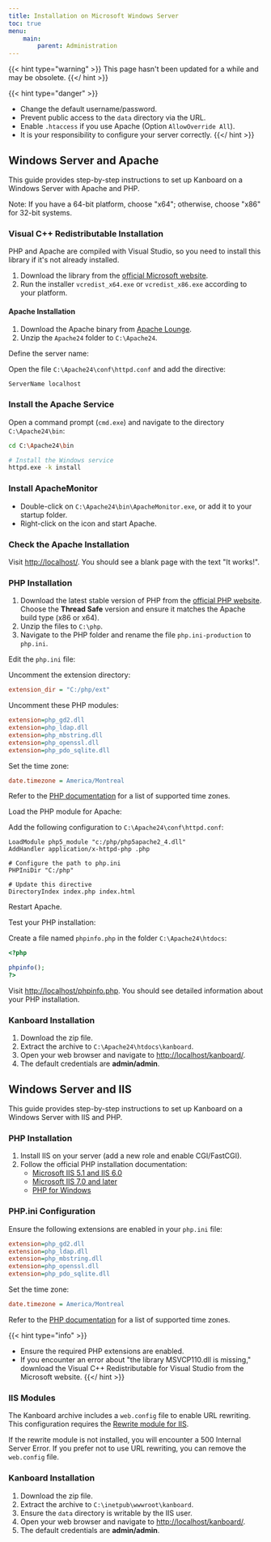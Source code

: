 ```yaml
---
title: Installation on Microsoft Windows Server
toc: true
menu:
    main:
        parent: Administration
---
```


{{< hint type="warning" >}}
This page hasn't been updated for a while and may be obsolete.
{{</ hint >}}

{{< hint type="danger" >}}
- Change the default username/password.
- Prevent public access to the `data` directory via the URL.
- Enable `.htaccess` if you use Apache (Option `AllowOverride All`).
- It is your responsibility to configure your server correctly.
{{</ hint >}}

## Windows Server and Apache

This guide provides step-by-step instructions to set up Kanboard on a Windows Server with Apache and PHP.

Note: If you have a 64-bit platform, choose "x64"; otherwise, choose "x86" for 32-bit systems.

### Visual C++ Redistributable Installation

PHP and Apache are compiled with Visual Studio, so you need to install this library if it's not already installed.

1. Download the library from the [official Microsoft website](http://www.microsoft.com/en-us/download/details.aspx?id=30679).
2. Run the installer `vcredist_x64.exe` or `vcredist_x86.exe` according to your platform.

#### Apache Installation

1. Download the Apache binary from [Apache Lounge](http://www.apachelounge.com/download/).
2. Unzip the `Apache24` folder to `C:\Apache24`.

Define the server name:

Open the file `C:\Apache24\conf\httpd.conf` and add the directive:

    ServerName localhost

### Install the Apache Service

Open a command prompt (`cmd.exe`) and navigate to the directory `C:\Apache24\bin`:

```bash
cd C:\Apache24\bin

# Install the Windows service
httpd.exe -k install
```

### Install ApacheMonitor

- Double-click on `C:\Apache24\bin\ApacheMonitor.exe`, or add it to your startup folder.
- Right-click on the icon and start Apache.

### Check the Apache Installation

Visit <http://localhost/>. You should see a blank page with the text "It works!".

### PHP Installation

1. Download the latest stable version of PHP from the [official PHP website](http://windows.php.net/download/). Choose the **Thread Safe** version and ensure it matches the Apache build type (x86 or x64).
2. Unzip the files to `C:\php`.
3. Navigate to the PHP folder and rename the file `php.ini-production` to `php.ini`.

Edit the `php.ini` file:

Uncomment the extension directory:

```ini
extension_dir = "C:/php/ext"
```

Uncomment these PHP modules:

```ini
extension=php_gd2.dll
extension=php_ldap.dll
extension=php_mbstring.dll
extension=php_openssl.dll
extension=php_pdo_sqlite.dll
```

Set the time zone:

```ini
date.timezone = America/Montreal
```

Refer to the [PHP documentation](http://php.net/manual/en/timezones.america.php) for a list of supported time zones.

Load the PHP module for Apache:

Add the following configuration to `C:\Apache24\conf\httpd.conf`:

    LoadModule php5_module "c:/php/php5apache2_4.dll"
    AddHandler application/x-httpd-php .php

    # Configure the path to php.ini
    PHPIniDir "C:/php"

    # Update this directive
    DirectoryIndex index.php index.html

Restart Apache.

Test your PHP installation:

Create a file named `phpinfo.php` in the folder `C:\Apache24\htdocs`:

```php
<?php

phpinfo();
?>
```

Visit <http://localhost/phpinfo.php>. You should see detailed information about your PHP installation.

### Kanboard Installation

1. Download the zip file.
2. Extract the archive to `C:\Apache24\htdocs\kanboard`.
3. Open your web browser and navigate to <http://localhost/kanboard/>.
4. The default credentials are **admin/admin**.

## Windows Server and IIS

This guide provides step-by-step instructions to set up Kanboard on a Windows Server with IIS and PHP.

### PHP Installation

1. Install IIS on your server (add a new role and enable CGI/FastCGI).
2. Follow the official PHP installation documentation:
    - [Microsoft IIS 5.1 and IIS 6.0](http://php.net/manual/en/install.windows.iis6.php)
    - [Microsoft IIS 7.0 and later](http://php.net/manual/en/install.windows.iis7.php)
    - [PHP for Windows](http://windows.php.net/download/)

### PHP.ini Configuration

Ensure the following extensions are enabled in your `php.ini` file:

```ini
extension=php_gd2.dll
extension=php_ldap.dll
extension=php_mbstring.dll
extension=php_openssl.dll
extension=php_pdo_sqlite.dll
```

Set the time zone:

```ini
date.timezone = America/Montreal
```

Refer to the [PHP documentation](http://php.net/manual/en/timezones.america.php) for a list of supported time zones.

{{< hint type="info" >}}
- Ensure the required PHP extensions are enabled.
- If you encounter an error about "the library MSVCP110.dll is missing," download the Visual C++ Redistributable for Visual Studio from the Microsoft website.
{{</ hint >}}

### IIS Modules

The Kanboard archive includes a `web.config` file to enable URL rewriting. This configuration requires the [Rewrite module for IIS](http://www.iis.net/learn/extensions/url-rewrite-module/using-the-url-rewrite-module).

If the rewrite module is not installed, you will encounter a 500 Internal Server Error. If you prefer not to use URL rewriting, you can remove the `web.config` file.

### Kanboard Installation

1. Download the zip file.
2. Extract the archive to `C:\inetpub\wwwroot\kanboard`.
3. Ensure the `data` directory is writable by the IIS user.
4. Open your web browser and navigate to <http://localhost/kanboard/>.
5. The default credentials are **admin/admin**.
